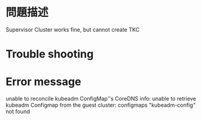 # 問題描述
Supervisor Cluster works fine, but cannot create TKC


# Trouble shooting
# Error message
unable to reconcile kubeadm ConfigMap''s CoreDNS info: unable to
          retrieve kubeadm Configmap from the guest cluster: configmaps "kubeadm-config"
          not found
